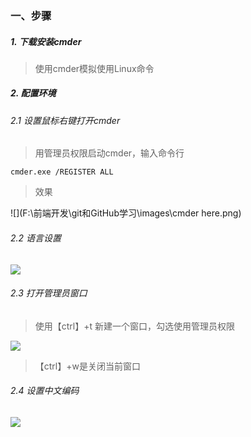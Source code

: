 ### 一、步骤

##### 1. 下载安装cmder

> 使用cmder模拟使用Linux命令

##### 2. 配置环境

###### 2.1 设置鼠标右键打开cmder

> 用管理员权限启动cmder，输入命令行

```
cmder.exe /REGISTER ALL
```

> 效果

![](F:\前端开发\git和GitHub学习\images\cmder here.png)

###### 2.2 语言设置

![](F:\前端开发\git和GitHub学习\images\语言配置.png)

###### 2.3 打开管理员窗口

> 使用【ctrl】+t 新建一个窗口，勾选使用管理员权限

![](F:\前端开发\git和GitHub学习\images\管理员.png)

> 【ctrl】+w是关闭当前窗口

###### 2.4 设置中文编码

![](F:\前端开发\git和GitHub学习\images\中文乱码配置.png)


